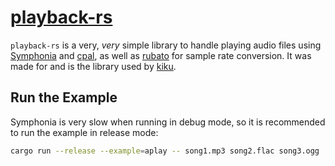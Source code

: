 # [playback-rs](https://docs.rs/playback-rs/)
`playback-rs` is a very, _very_ simple library to handle playing audio files using [Symphonia](https://docs.rs/symphonia/) and [cpal](https://docs.rs/symphonia/), as well as [rubato](https://docs.rs/rubato/) for sample rate conversion.
It was made for and is the library used by [kiku](https://gitlab.101100.ca/heards/kiku/).

## Run the Example
Symphonia is very slow when running in debug mode, so it is recommended to run the example in release mode:
```sh
cargo run --release --example=aplay -- song1.mp3 song2.flac song3.ogg
```
